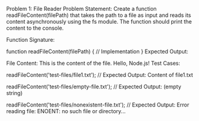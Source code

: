 Problem 1: File Reader
Problem Statement: Create a function readFileContent(filePath) that takes the path to a file as input and reads its content asynchronously using the fs module. The function should print the content to the console.

Function Signature:

function readFileContent(filePath) {
    // Implementation
}
Expected Output:

File Content:
This is the content of the file.
Hello, Node.js!
Test Cases:

readFileContent('test-files/file1.txt');
// Expected Output: Content of file1.txt

readFileContent('test-files/empty-file.txt');
// Expected Output: (empty string)

readFileContent('test-files/nonexistent-file.txt');
// Expected Output: Error reading file: ENOENT: no such file or directory...